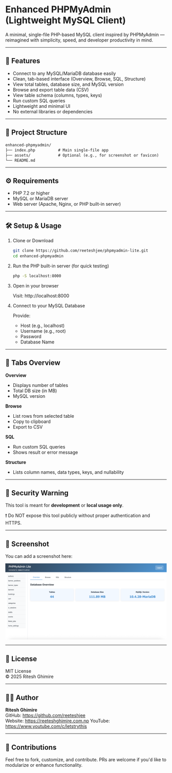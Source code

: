 
# Enhanced PHPMyAdmin (Lightweight MySQL Client)

A minimal, single-file PHP-based MySQL client inspired by PHPMyAdmin — reimagined with simplicity, speed, and developer productivity in mind.

---

## 🚀 Features

- Connect to any MySQL/MariaDB database easily  
- Clean, tab-based interface (Overview, Browse, SQL, Structure)  
- View total tables, database size, and MySQL version  
- Browse and export table data (CSV)  
- View table schema (columns, types, keys)  
- Run custom SQL queries  
- Lightweight and minimal UI 
- No external libraries or dependencies  

---

## 📁 Project Structure

```
enhanced-phpmyadmin/
├── index.php          # Main single-file app
├── assets/            # Optional (e.g., for screenshot or favicon)
└── README.md
```

---

## ⚙️ Requirements

- PHP 7.2 or higher  
- MySQL or MariaDB server  
- Web server (Apache, Nginx, or PHP built-in server)

---

## 🛠️ Setup & Usage

1. Clone or Download

   ```bash
   git clone https://github.com/reeteshjee/phpmyadmin-lite.git
   cd enhanced-phpmyadmin
   ```

2. Run the PHP built-in server (for quick testing)

   ```bash
   php -S localhost:8000
   ```

3. Open in your browser

   Visit: http://localhost:8000

4. Connect to your MySQL Database

   Provide:
   - Host (e.g., localhost)
   - Username (e.g., root)
   - Password
   - Database Name

---

## 🧩 Tabs Overview

**Overview**  
- Displays number of tables  
- Total DB size (in MB)  
- MySQL version  

**Browse**  
- List rows from selected table  
- Copy to clipboard  
- Export to CSV  

**SQL**  
- Run custom SQL queries  
- Shows result or error message  

**Structure**  
- Lists column names, data types, keys, and nullability  

---

## 🔐 Security Warning

This tool is meant for **development** or **local usage only**.

❗ Do NOT expose this tool publicly without proper authentication and HTTPS.

---

## 📸 Screenshot

You can add a screenshot here:

![phpMyAdmin Lite](assets/phpmyadmin-lite.png)

---

## 📄 License

MIT License  
© 2025 Ritesh Ghimire

---

## 🙋‍♂️ Author

**Ritesh Ghimire**  
GitHub: https://github.com/reeteshjee  
Website: https://reeteshghimire.com.np 
YouTube: https://www.youtube.com/c/letstrythis  

---

## 💬 Contributions

Feel free to fork, customize, and contribute. PRs are welcome if you'd like to modularize or enhance functionality.
